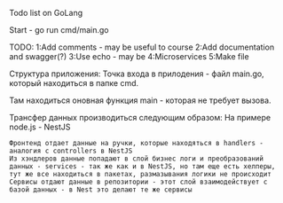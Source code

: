 Todo list on GoLang

Start - go run cmd/main.go

TODO:
1:Add comments - may be useful to course
2:Add documentation and swagger(?)
3:Use echo - may be
4:Microservices
5:Make file

Структура приложения:
Точка входа в прилодения - файл main.go, который находиться в папке cmd.

Там находиться оновная функция main - которая не требует вызова.

Трансфер данных производиться следующим образом:
На примере node.js - NestJS

    Фронтенд отдает данные на ручки, которые находяться в handlers - аналогия с controllers в NestJS
    Из хэндлеров данные попадают в слой бизнес логи и преобразований данных - services - так же как и в NestJS, но там еще есть хелперы, тут же все находиться в пакетах, размазывания логики не происходит
    Сервисы отдают данные в репозитории - этот слой взаимодействует с базой данных - в Nest это делают те же сервисы
